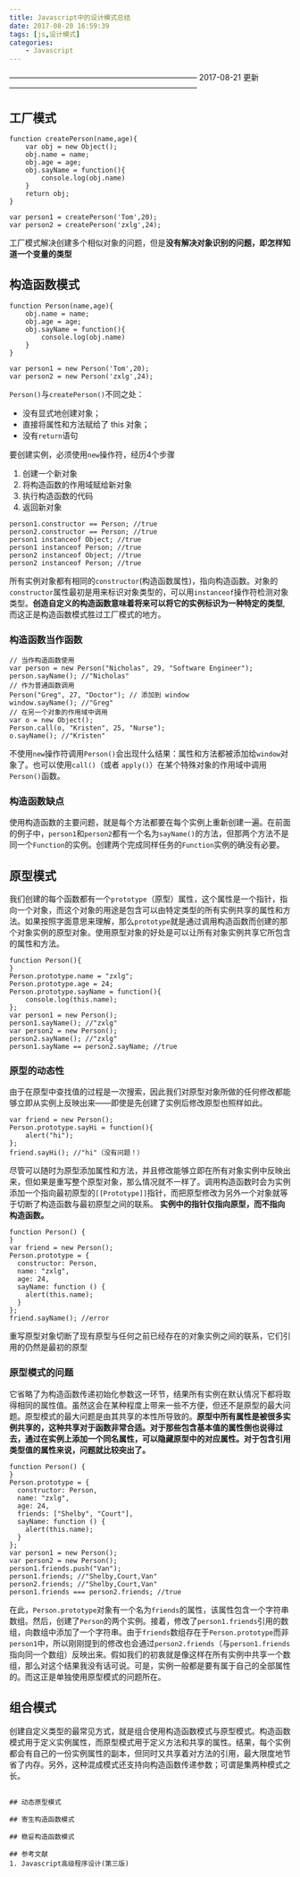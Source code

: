 ```yaml
---
title: Javascript中的设计模式总结
date: 2017-08-20 16:59:39
tags: [js,设计模式]
categories: 
	- Javascript
---
```


————————————————————————
2017-08-21 更新
————————————————————————
## 工厂模式
```
function createPerson(name,age){
	var obj = new Object();
	obj.name = name;
	obj.age = age;
	obj.sayName = function(){
		console.log(obj.name)
	} 
	return obj;
}

var person1 = createPerson('Tom',20);
var person2 = createPerson('zxlg',24);
```
工厂模式解决创建多个相似对象的问题，但是**没有解决对象识别的问题，即怎样知道一个变量的类型**

## 构造函数模式
```
function Person(name,age){
	obj.name = name;
	obj.age = age;
	obj.sayName = function(){
		console.log(obj.name)
	} 
}

var person1 = new Person('Tom',20);
var person2 = new Person('zxlg',24);
```
`Person()`与`createPerson()`不同之处：
- 没有显式地创建对象；
- 直接将属性和方法赋给了 this 对象；
- 没有`return`语句

要创建实例，必须使用`new`操作符，经历4个步骤
1. 创建一个新对象
2. 将构造函数的作用域赋给新对象
3. 执行构造函数的代码
4. 返回新对象

```
person1.constructor == Person; //true
person2.constructor == Person; //true
person1 instanceof Object; //true
person1 instanceof Person; //true
person2 instanceof Object; //true
person2 instanceof Person; //true
```
所有实例对象都有相同的`constructor`(构造函数属性)，指向构造函数。对象的`constructor`属性最初是用来标识对象类型的，可以用`instanceof`操作符检测对象类型。**创造自定义的构造函数意味着将来可以将它的实例标识为一种特定的类型**,而这正是构造函数模式胜过工厂模式的地方。

### 构造函数当作函数
```
// 当作构造函数使用
var person = new Person("Nicholas", 29, "Software Engineer");
person.sayName(); //"Nicholas"
// 作为普通函数调用
Person("Greg", 27, "Doctor"); // 添加到 window
window.sayName(); //"Greg"
// 在另一个对象的作用域中调用
var o = new Object();
Person.call(o, "Kristen", 25, "Nurse");
o.sayName(); //"Kristen"
```
不使用`new`操作符调用`Person()`会出现什么结果：属性和方法都被添加给`window`对象了。也可以使用`call()`（或者 `apply()`）在某个特殊对象的作用域中调用`Person()`函数。

### 构造函数缺点
使用构造函数的主要问题，就是每个方法都要在每个实例上重新创建一遍。在前面的例子中，`person1`和`person2`都有一个名为`sayName()`的方法，但那两个方法不是同一个`Function`的实例。创建两个完成同样任务的`Function`实例的确没有必要。
## 原型模式
我们创建的每个函数都有一个`prototype`（原型）属性，这个属性是一个指针，指向一个对象，而这个对象的用途是包含可以由特定类型的所有实例共享的属性和方法。如果按照字面意思来理解，那么`prototype`就是通过调用构造函数而创建的那个对象实例的原型对象。使用原型对象的好处是可以让所有对象实例共享它所包含的属性和方法。
```
function Person(){
}
Person.prototype.name = "zxlg";
Person.prototype.age = 24;
Person.prototype.sayName = function(){
	console.log(this.name);
};
var person1 = new Person();
person1.sayName(); //"zxlg"
var person2 = new Person();
person2.sayName(); //"zxlg"
person1.sayName == person2.sayName; //true
```
### 原型的动态性
由于在原型中查找值的过程是一次搜索，因此我们对原型对象所做的任何修改都能够立即从实例上反映出来——即使是先创建了实例后修改原型也照样如此。
```
var friend = new Person();
Person.prototype.sayHi = function(){
	alert("hi");
};
friend.sayHi(); //"hi"（没有问题！）
```
尽管可以随时为原型添加属性和方法，并且修改能够立即在所有对象实例中反映出来，但如果是重写整个原型对象，那么情况就不一样了。调用构造函数时会为实例添加一个指向最初原型的`[[Prototype]]`指针，而把原型修改为另外一个对象就等于切断了构造函数与最初原型之间的联系。
**实例中的指针仅指向原型，而不指向构造函数。**
```
function Person() {
}
var friend = new Person();
Person.prototype = {
  constructor: Person,
  name: "zxlg",
  age: 24,
  sayName: function () {
    alert(this.name);
  }
};
friend.sayName(); //error
```
重写原型对象切断了现有原型与任何之前已经存在的对象实例之间的联系，它们引用的仍然是最初的原型

### 原型模式的问题
它省略了为构造函数传递初始化参数这一环节，结果所有实例在默认情况下都将取得相同的属性值。虽然这会在某种程度上带来一些不方便，但还不是原型的最大问题。原型模式的最大问题是由其共享的本性所导致的。**原型中所有属性是被很多实例共享的，这种共享对于函数非常合适。对于那些包含基本值的属性倒也说得过去，通过在实例上添加一个同名属性，可以隐藏原型中的对应属性。对于包含引用类型值的属性来说，问题就比较突出了。**
```
function Person() {
}
Person.prototype = {
  constructor: Person,
  name: "zxlg",
  age: 24,
  friends: ["Shelby", "Court"],
  sayName: function () {
    alert(this.name);
  }
};
var person1 = new Person();
var person2 = new Person();
person1.friends.push("Van");
person1.friends; //"Shelby,Court,Van"
person2.friends; //"Shelby,Court,Van"
person1.friends === person2.friends; //true
```
在此，`Person.prototype`对象有一个名为`friends`的属性，该属性包含一个字符串数组。然后，创建了`Person`的两个实例。接着，修改了`person1.friends`引用的数组，向数组中添加了一个字符串。由于`friends`数组存在于`Person.prototype`而非`person1`中，所以刚刚提到的修改也会通过`person2.friends`（与`person1.friends`指向同一个数组）反映出来。假如我们的初衷就是像这样在所有实例中共享一个数组，那么对这个结果我没有话可说。可是，实例一般都是要有属于自己的全部属性的。而这正是单独使用原型模式的问题所在。

## 组合模式
创建自定义类型的最常见方式，就是组合使用构造函数模式与原型模式。构造函数模式用于定义实例属性，而原型模式用于定义方法和共享的属性。结果，每个实例都会有自己的一份实例属性的副本，但同时又共享着对方法的引用，最大限度地节省了内存。另外，这种混成模式还支持向构造函数传递参数；可谓是集两种模式之长。
```

## 动态原型模式

## 寄生构造函数模式

## 稳妥构造函数模式

## 参考文献
1. Javascript高级程序设计(第三版)